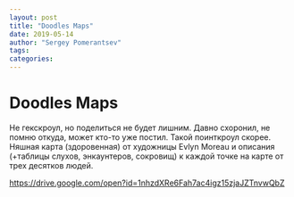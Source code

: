 ```yaml
---
layout: post
title: "Doodles Maps"
date: 2019-05-14
author: "Sergey Pomerantsev"
tags:
categories:
---
```


# Doodles Maps

Не гекскроул, но поделиться не будет лишним. Давно схоронил, не помню откуда, может кто-то уже постил.
Такой поинткроул скорее. Няшная карта (здоровенная) от художницы Evlyn Moreau и описания (+таблицы слухов, энкаунтеров, сокровищ) к каждой точке на карте от трех десятков людей.

https://drive.google.com/open?id=1nhzdXRe6Fah7ac4igz15zjaJZTnvwQbZ
